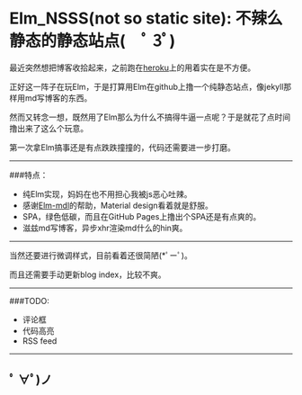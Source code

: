 Elm_NSSS(not so static site): 不辣么静态的静态站点(　ﾟ 3ﾟ)
==========================
最近突然想把博客收拾起来，之前跑在[heroku](http://fxmy.herokuapp.com/)上的用着实在是不方便。

正好这一阵子在玩Elm，于是打算用Elm在github上撸一个纯静态站点，像jekyll那样用md写博客的东西。

然而又转念一想，既然用了Elm那么为什么不搞得牛逼一点呢？于是就花了点时间撸出来了这么个玩意。

第一次拿Elm搞事还是有点跌跌撞撞的，代码还需要进一步打磨。

----------------------
###特点：

- 纯Elm实现，妈妈在也不用担心我被js恶心吐辣。
- 感谢[Elm-mdl](https://github.com/debois/elm-mdl)的帮助，Material design看着就是舒服。
- SPA，绿色低碳，而且在GitHub Pages上撸出个SPA还是有点爽的。
- 滋兹md写博客，异步xhr渲染md什么的hin爽。

----------------------
当然还要进行微调样式，目前看着还很简陋(*ﾟーﾟ)。

而且还需要手动更新blog index，比较不爽。

----------------------
###TODO:

- 评论框
- 代码高亮
- RSS feed

----------------------
ﾟ ∀ﾟ)ノ
----------------------

